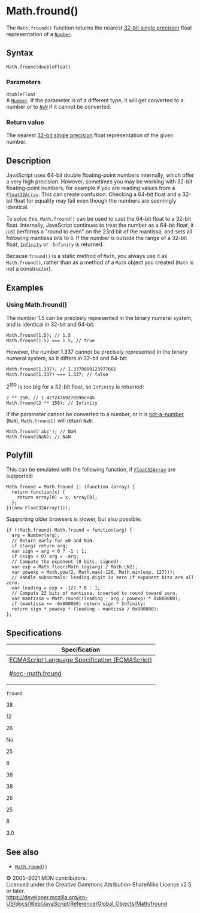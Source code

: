# Math.fround()

The `Math.fround()` function returns the nearest [32-bit single precision](https://en.wikipedia.org/wiki/Single-precision_floating-point_format) float representation of a [`Number`](../number).

## Syntax

    Math.fround(doubleFloat)

### Parameters

`doubleFloat`  
A [`Number`](../number). If the parameter is of a different type, it will get converted to a number or to [`NaN`](../nan) if it cannot be converted.

### Return value

The nearest [32-bit single precision](https://en.wikipedia.org/wiki/Single-precision_floating-point_format) float representation of the given number.

## Description

JavaScript uses 64-bit double floating-point numbers internally, which offer a very high precision. However, sometimes you may be working with 32-bit floating-point numbers, for example if you are reading values from a [`Float32Array`](../float32array). This can create confusion: Checking a 64-bit float and a 32-bit float for equality may fail even though the numbers are seemingly identical.

To solve this, `Math.fround()` can be used to cast the 64-bit float to a 32-bit float. Internally, JavaScript continues to treat the number as a 64-bit float, it just performs a "round to even" on the 23rd bit of the mantissa, and sets all following mantissa bits to `0`. If the number is outside the range of a 32-bit float, [`Infinity`](../infinity) or `-Infinity` is returned.

Because `fround()` is a static method of `Math`, you always use it as `Math.fround()`, rather than as a method of a `Math` object you created (`Math` is not a constructor).

## Examples

### Using Math.fround()

The number 1.5 can be precisely represented in the binary numeral system, and is identical in 32-bit and 64-bit:

    Math.fround(1.5); // 1.5
    Math.fround(1.5) === 1.5; // true

However, the number 1.337 cannot be precisely represented in the binary numeral system, so it differs in 32-bit and 64-bit:

    Math.fround(1.337); // 1.3370000123977661
    Math.fround(1.337) === 1.337; // false

2<sup>150</sup> is too big for a 32-bit float, so `Infinity` is returned:

    2 ** 150; // 1.42724769270596e+45
    Math.fround(2 ** 150); // Infinity

If the parameter cannot be converted to a number, or it is [not-a-number](https://en.wikipedia.org/wiki/NaN) (`NaN`), `Math.fround()` will return `NaN`:

    Math.fround('abc'); // NaN
    Math.fround(NaN); // NaN

## Polyfill

This can be emulated with the following function, if [`Float32Array`](../float32array) are supported:

    Math.fround = Math.fround || (function (array) {
      return function(x) {
        return array[0] = x, array[0];
      };
    })(new Float32Array(1));

Supporting older browsers is slower, but also possible:

    if (!Math.fround) Math.fround = function(arg) {
      arg = Number(arg);
      // Return early for ±0 and NaN.
      if (!arg) return arg;
      var sign = arg < 0 ? -1 : 1;
      if (sign < 0) arg = -arg;
      // Compute the exponent (8 bits, signed).
      var exp = Math.floor(Math.log(arg) / Math.LN2);
      var powexp = Math.pow(2, Math.max(-126, Math.min(exp, 127)));
      // Handle subnormals: leading digit is zero if exponent bits are all zero.
      var leading = exp < -127 ? 0 : 1;
      // Compute 23 bits of mantissa, inverted to round toward zero.
      var mantissa = Math.round((leading - arg / powexp) * 0x800000);
      if (mantissa <= -0x800000) return sign * Infinity;
      return sign * powexp * (leading - mantissa / 0x800000);
    };

## Specifications

<table><thead><tr class="header"><th>Specification</th></tr></thead><tbody><tr class="odd"><td><a href="https://tc39.es/ecma262/#sec-math.fround">ECMAScript Language Specification (ECMAScript) 
<br/>

<span class="small">#sec-math.fround</span></a></td></tr></tbody></table>

`fround`

38

12

26

No

25

8

38

38

26

25

8

3.0

## See also

-   [`Math.round()`](round)

© 2005–2021 MDN contributors.  
Licensed under the Creative Commons Attribution-ShareAlike License v2.5 or later.  
<a href="https://developer.mozilla.org/en-US/docs/Web/JavaScript/Reference/Global_Objects/Math/fround" class="_attribution-link">https://developer.mozilla.org/en-US/docs/Web/JavaScript/Reference/Global_Objects/Math/fround</a>
